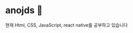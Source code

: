 # anojds 👋

현재 Html, CSS, JavaScript, react native를 공부하고 있습니다

<!---
anojds/anojds is a ✨ special ✨ repository because its `README.md` (this file) appears on your GitHub profile.
You can click the Preview link to take a look at your changes.
--->
